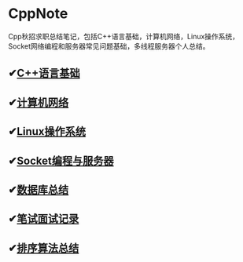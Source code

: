 # CppNote
Cpp秋招求职总结笔记，包括C++语言基础，计算机网络，Linux操作系统，Socket网络编程和服务器常见问题基础，多线程服务器个人总结。

## ✔[C++语言基础](https://github.com/TakumiWzy/CppNote/blob/master/myNote/cppBase.md)

## ✔[计算机网络](https://github.com/TakumiWzy/CppNote/blob/master/myNote/%E8%AE%A1%E7%AE%97%E6%9C%BA%E7%BD%91%E7%BB%9C%E6%80%BB%E7%BB%93.md)

## ✔[Linux操作系统](https://github.com/TakumiWzy/CppNote/blob/master/myNote/Linux%E6%93%8D%E4%BD%9C%E7%B3%BB%E7%BB%9F%E6%80%BB%E7%BB%93.md)

## ✔[Socket编程与服务器](https://github.com/TakumiWzy/CppNote/blob/master/myNote/Socket%E4%B8%8E%E6%9C%8D%E5%8A%A1%E5%99%A8%E8%AE%BE%E8%AE%A1%E6%80%BB%E7%BB%93.md)

## ✔[数据库总结](https://github.com/TakumiWzy/CppNote/blob/master/myNote/%E6%95%B0%E6%8D%AE%E5%BA%93%E6%80%BB%E7%BB%93.txt)

## ✔[笔试面试记录](https://github.com/TakumiWzy/CppNote/blob/master/myNote/%E7%AC%94%E8%AF%95%E9%9D%A2%E8%AF%95%E8%AE%B0%E5%BD%95.md)

## ✔[排序算法总结](https://github.com/TakumiWzy/CppNote/blob/master/myNote/%E6%8E%92%E5%BA%8F%E7%AE%97%E6%B3%95%E6%80%BB%E7%BB%93.md)

